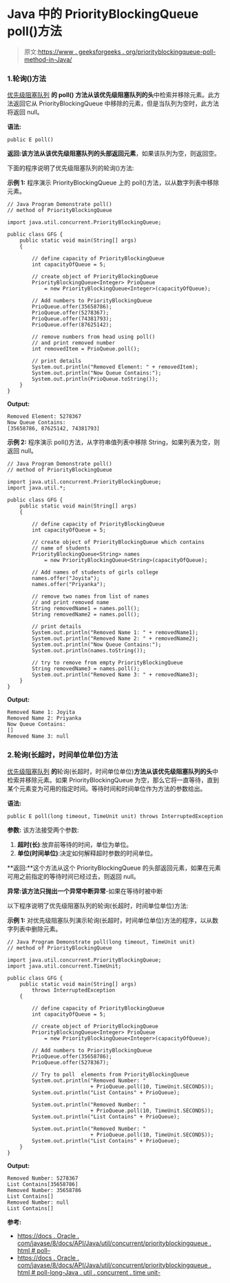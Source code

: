 # Java 中的 PriorityBlockingQueue poll()方法

> 原文:[https://www . geeksforgeeks . org/priorityblockingqueue-poll-method-in-Java/](https://www.geeksforgeeks.org/priorityblockingqueue-poll-method-in-java/)

### 1.轮询()方法

[优先级阻塞队列](https://www.geeksforgeeks.org/priorityblockingqueue-class-in-java/) **的 **poll()** 方法从该优先级阻塞队列的头**中检索并移除元素。此方法返回它从 PriorityBlockingQueue 中移除的元素，但是当队列为空时，此方法将返回 null。

**语法:**

```
public E poll()
```

**返回:**该方法从该优先级阻塞队列的头部返回**元素**，如果该队列为空，则返回空。

下面的程序说明了优先级阻塞队列的轮询()方法:

**示例 1:** 程序演示 PriorityBlockingQueue 上的 poll()方法，以从数字列表中移除元素。

```
// Java Program Demonstrate poll()
// method of PriorityBlockingQueue

import java.util.concurrent.PriorityBlockingQueue;

public class GFG {
    public static void main(String[] args)
    {

        // define capacity of PriorityBlockingQueue
        int capacityOfQueue = 5;

        // create object of PriorityBlockingQueue
        PriorityBlockingQueue<Integer> PrioQueue
            = new PriorityBlockingQueue<Integer>(capacityOfQueue);

        // Add numbers to PriorityBlockingQueue
        PrioQueue.offer(35658786);
        PrioQueue.offer(5278367);
        PrioQueue.offer(74381793);
        PrioQueue.offer(87625142);

        // remove numbers from head using poll()
        // and print removed number
        int removedItem = PrioQueue.poll();

        // print details
        System.out.println("Removed Element: " + removedItem);
        System.out.println("Now Queue Contains:");
        System.out.println(PrioQueue.toString());
    }
}
```

**Output:**

```
Removed Element: 5278367
Now Queue Contains:
[35658786, 87625142, 74381793]

```

**示例 2:** 程序演示 poll()方法，从字符串值列表中移除 String，如果列表为空，则返回 null。

```
// Java Program Demonstrate poll()
// method of PriorityBlockingQueue

import java.util.concurrent.PriorityBlockingQueue;
import java.util.*;

public class GFG {
    public static void main(String[] args)
    {

        // define capacity of PriorityBlockingQueue
        int capacityOfQueue = 5;

        // create object of PriorityBlockingQueue which contains
        // name of students
        PriorityBlockingQueue<String> names
            = new PriorityBlockingQueue<String>(capacityOfQueue);

        // Add names of students of girls college
        names.offer("Joyita");
        names.offer("Priyanka");

        // remove two names from list of names
        // and print removed name
        String removedName1 = names.poll();
        String removedName2 = names.poll();

        // print details
        System.out.println("Removed Name 1: " + removedName1);
        System.out.println("Removed Name 2: " + removedName2);
        System.out.println("Now Queue Contains:");
        System.out.println(names.toString());

        // try to remove from empty PriorityBlockingQueue
        String removedName3 = names.poll();
        System.out.println("Removed Name 3: " + removedName3);
    }
}
```

**Output:**

```
Removed Name 1: Joyita
Removed Name 2: Priyanka
Now Queue Contains:
[]
Removed Name 3: null

```

### 2.轮询(长超时，时间单位单位)方法

[优先级阻塞队列](https://www.geeksforgeeks.org/priorityblockingqueue-class-in-java/) **的**轮询(长超时，时间单位单位)**方法从该优先级阻塞队列的头**中检索并移除元素。如果 PriorityBlockingQueue 为空，那么它将一直等待，直到某个元素变为可用的指定时间。等待时间和时间单位作为方法的参数给出。

**语法:**

```
public E poll(long timeout, TimeUnit unit) throws InterruptedException
```

**参数:**
该方法接受两个参数:

1.  **超时(长)**:放弃前等待的时间，单位为单位。
2.  **单位(时间单位)**:决定如何解释超时参数的时间单位。

**返回:**这个方法从这个 PriorityBlockingQueue 的头部返回元素，如果在元素可用之前指定的等待时间已经过去，则返回 null。

**异常:**该方法只抛出一个异常**中断异常**-如果在等待时被中断

以下程序说明了优先级阻塞队列的轮询(长超时，时间单位单位)方法:

**示例 1:** 对优先级阻塞队列演示轮询(长超时，时间单位单位)方法的程序，以从数字列表中删除元素。

```
// Java Program Demonstrate poll(long timeout, TimeUnit unit)
// method of PriorityBlockingQueue

import java.util.concurrent.PriorityBlockingQueue;
import java.util.concurrent.TimeUnit;

public class GFG {
    public static void main(String[] args)
        throws InterruptedException
    {

        // define capacity of PriorityBlockingQueue
        int capacityOfQueue = 5;

        // create object of PriorityBlockingQueue
        PriorityBlockingQueue<Integer> PrioQueue
            = new PriorityBlockingQueue<Integer>(capacityOfQueue);

        // Add numbers to PriorityBlockingQueue
        PrioQueue.offer(35658786);
        PrioQueue.offer(5278367);

        // Try to poll  elements from PriorityBlockingQueue
        System.out.println("Removed Number: "
                           + PrioQueue.poll(10, TimeUnit.SECONDS));
        System.out.println("List Contains" + PrioQueue);

        System.out.println("Removed Number: "
                           + PrioQueue.poll(10, TimeUnit.SECONDS));
        System.out.println("List Contains" + PrioQueue);

        System.out.println("Removed Number: "
                           + PrioQueue.poll(10, TimeUnit.SECONDS));
        System.out.println("List Contains" + PrioQueue);
    }
}
```

**Output:**

```
Removed Number: 5278367
List Contains[35658786]
Removed Number: 35658786
List Contains[]
Removed Number: null
List Contains[]

```

**参考:**

*   [https://docs . Oracle . com/javase/8/docs/API/Java/util/concurrent/priorityblockingqueue . html # poll–](https://docs.oracle.com/javase/8/docs/api/java/util/concurrent/PriorityBlockingQueue.html#poll--)
*   [https://docs . Oracle . com/javase/8/docs/API/Java/util/concurrent/priorityblockingqueue . html # poll-long-Java . util . concurrent . time unit-](https://docs.oracle.com/javase/8/docs/api/java/util/concurrent/PriorityBlockingQueue.html#poll-long-java.util.concurrent.TimeUnit-)